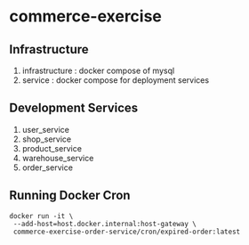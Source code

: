 # commerce-exercise

## Infrastructure

1. infrastructure : docker compose of mysql
2. service : docker compose for deployment services

## Development Services

1. user_service
2. shop_service
3. product_service
4. warehouse_service
5. order_service

## Running Docker Cron

```
docker run -it \
 --add-host=host.docker.internal:host-gateway \
 commerce-exercise-order-service/cron/expired-order:latest
```
